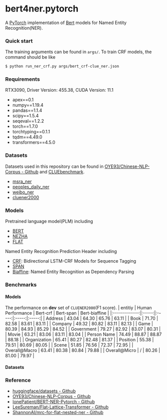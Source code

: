 # bert4ner.pytorch
A [PyTorch](https://pytorch.org/) implementation of [Bert](https://arxiv.org/abs/1706.03762) models for Named Entity Recognition(NER).

### Quick start

The training arguments can be found in `args/`. To train CRF models, the command should be like
``` sh
$ python run_ner_crf.py args/bert_crf-clue_ner.json
```

### Requirements

RTX3090, Driver Version: 455.38, CUDA Version: 11.1
- apex==0.1
- numpy==1.19.4
- pandas==1.1.4
- scipy==1.5.4
- seqeval==1.2.2
- torch==1.7.0
- torchtyping==0.1.1
- tqdm==4.49.0
- transformers==4.5.0

### Datasets

Datasets used in this repository can be found in [OYE93/Chinese-NLP-Corpus - Github](https://github.com/OYE93/Chinese-NLP-Corpus) and [CLUEbenchmark](https://github.com/CLUEbenchmark/).

- [msra_ner](https://github.com/OYE93/Chinese-NLP-Corpus/tree/master/NER/MSRA)
- [peoples_daily_ner](https://github.com/OYE93/Chinese-NLP-Corpus/tree/master/NER/People's%20Daily)
- [weibo_ner](https://github.com/OYE93/Chinese-NLP-Corpus/tree/master/NER/Weibo)
- [cluener2000](https://www.cluebenchmarks.com/dataSet_search_modify.html?keywords=cluener2000)

### Models

Pretrained language model(PLM) including
- [BERT](https://arxiv.org/abs/1706.03762)
- [NEZHA](https://arxiv.org/abs/1909.00204)
- [FLAT](https://arxiv.org/abs/2004.11795)

Named Entity Recognition Prediction Header including
- [CRF](https://arxiv.org/abs/1508.01991): Bidirectional LSTM-CRF Models for Sequence Tagging
- [SPAN]()
- [Biaffine](https://arxiv.org/abs/2005.07150): Named Entity Recognition as Dependency Parsing
<!-- - [MRC-modified](https://arxiv.org/abs/1910.11476): A Unified MRC Framework for Named Entity Recognition -->

### Benchmarks

#### Models

The performance on **dev** set of `CLUENER2000`(F1 score).
| entitiy       | Human Performance | Bert-crf | Bert-span | Bert-biaffine |
|:-------------:|:-----:|:-----:|:-----:|:-----:|
| Address       | 43.04 | 64.30 | 65.76 | 63.11 |
| Book          | 71.70 | 82.58 | 83.61 | 83.11 |
| Company       | 49.32 | 80.82 | 83.11 | 82.13 |
| Game          | 80.39 | 84.93 | 85.29 | 84.52 |
| Government    | 79.27 | 82.92 | 83.07 | 80.31 |
| Movie         | 63.21 | 83.06 | 83.11 | 83.04 |
| Person Name   | 74.49 | 88.87 | 88.87 | 88.18 |
| Organization  | 65.41 | 80.27 | 82.48 | 81.37 |
| Position      | 55.38 | 79.51 | 80.69 | 80.05 |
| Scene         | 51.85 | 76.56 | 72.37 | 72.95 |
| Overall@Macro | 63.41 | 80.38 | 80.84 | 79.88 |
| Overall@Micro | /     | 80.26 | 81.00 | 79.97 |

#### Datasets

### Reference

- [huggingface/datasets - Github](https://github.com/huggingface/datasets)
- [OYE93/Chinese-NLP-Corpus - Github](https://github.com/OYE93/Chinese-NLP-Corpus)
- [lonePatient/BERT-NER-Pytorch - Github](https://github.com/lonePatient/BERT-NER-Pytorch)
- [LeeSureman/Flat-Lattice-Transformer - Github](https://github.com/LeeSureman/Flat-Lattice-Transformer)
- [ShannonAI/mrc-for-flat-nested-ner - Github](https://github.com/ShannonAI/mrc-for-flat-nested-ner)